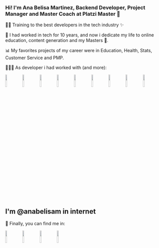 ### Hi! I'm Ana Belisa Martinez, Backend Developer, Project Manager and Master Coach at Platzi Master 👋

💪🏼 Training to the best developers in the tech industry ✨

🌟 I had worked in tech for 10 years, and now i dedicate my life to online education, content generation and my Masters 💚.

📊 My favorites projects of my career were in Education, Health, Stats, Customer Service and PMP.

👩🏻‍💻 As developer i had worked with (and more):

<code><img width="10%" src="https://www.vectorlogo.zone/logos/php/php-horizontal.svg"></code> <code><img width="10%" src="https://www.vectorlogo.zone/logos/laravel/laravel-ar21.svg"></code> <code><img width="10%" src="https://www.vectorlogo.zone/logos/jquery/jquery-ar21.svg"></code> <code><img width="10%" src="https://www.vectorlogo.zone/logos/angular/angular-ar21.svg"></code> <code><img width="10%" src="https://www.vectorlogo.zone/logos/typescriptlang/typescriptlang-ar21.svg"></code> <code><img width="10%" src="https://www.vectorlogo.zone/logos/mysql/mysql-horizontal.svg"></code> <code><img width="10%" src="https://www.vectorlogo.zone/logos/postgresql/postgresql-horizontal.svg"></code> <code><img width="10%" src="https://www.vectorlogo.zone/logos/stripe/stripe-ar21.svg"></code> <code><img width="10%" src="https://www.vectorlogo.zone/logos/getbootstrap/getbootstrap-ar21.svg"></code>


## I'm @anabelisam in internet

🔎 Finally, you can find me in:
 
<code><a href="https://www.linkedin.com/in/anabelisam"><img width="10%" src="https://www.vectorlogo.zone/logos/linkedin/linkedin-ar21.svg"></a></code>
<code><a href="https://twitter.com/anabelisam_"><img width="10%" src="https://www.vectorlogo.zone/logos/twitter/twitter-ar21.svg"></a></code>
<code><a href="https://www.youtube.com/anabelisam"><img width="10%" src="https://www.vectorlogo.zone/logos/youtube/youtube-ar21.svg"></a></code>
<code><a href="https://twitch.tv/anabelisam"><img width="10%" src="https://www.vectorlogo.zone/logos/twitch/twitch-horizontal.svg"></a></code>